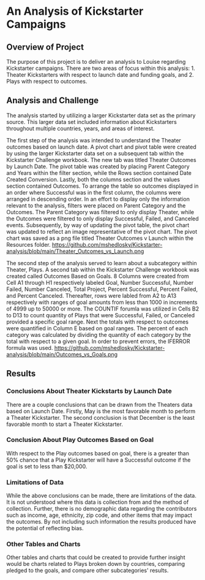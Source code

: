 # An Analysis of Kickstarter Campaigns
## Overview of Project
The purpose of this project is to deliver an analysis to Louise regarding Kickstarter campaigns. There are two areas of focus within this analysis: 1. Theater Kickstarters with respect to launch date and funding goals, and 2. Plays with respect to outcomes. 
## Analysis and Challenge
The analysis started by utilizing a larger Kickstarter data set as the primary source. This larger data set included information about Kickstarters throughout multiple countries, years, and areas of interest.

The first step of the analysis was intended to understand the Theater outcomes based on launch date. A pivot chart and pivot table were created by using the larger Kickstarter data set on a subsequent tab within the Kickstarter Challenge workbook. The new tab was titled Theater Outcomes by Launch Date. The pivot table was created by placing Parent Category and Years within the filter section, while the Rows section contained Date Created Conversion. Lastly, both the columns section and the values section contained Outcomes. To arrange the table so outcomes displayed in an order where Successful was in the first column, the columns were arranged in descending order. In an effort to display only the information relevant to the analysis, filters were placed on Parent Category and the Outcomes. The Parent Category was filtered to only display Theater, while the Outcomes were filtered to only display Successful, Failed, and Canceled events. Subsequently, by way of updating the pivot table, the pivot chart was updated to reflect an image representative of the pivot chart. The pivot chart was saved as a png file titled Theater Outcomes v Launch within the Resources folder.
https://github.com/mshedlosky/Kickstarter-analysis/blob/main/Theater_Outcomes_vs_Launch.png

The second step of the analysis served to learn about a subcategory within Theater, Plays. A second tab within the Kickstarter Challenge workbook was created called Outcomes Based on Goals. 8 Columns were created from Cell A1 through H1 respectively labeled Goal, Number Successful, Number Failed, Number Canceled, Total Project, Percent Successful, Percent Failed, and Percent Canceled. Thereafter, rows were labled from A2 to A13 respectively with ranges of goal amounts from less than 1000 in increments of 4999 up to 50000 or more. The COUNTIF forumla was utilized in Cells B2 to D13 to count quantity of Plays that were Successful, Failed, or Canceled provided a specific goal range. Next the totals with respect to outcomes were quantified in Column E based on goal ranges. The percent of each category was calculated by dividing the quantity of each category by the total with respect to a given goal. In order to prevent errors, the IFERROR formula was used.
https://github.com/mshedlosky/Kickstarter-analysis/blob/main/Outcomes_vs_Goals.png

## Results

### Conclusions About Theater Kickstarts by Launch Date
There are a couple conclusions that can be drawn from the Theaters data based on Launch Date. Firstly, May is the most favorable month to perform a Theater Kickstarter. The second conclusion is that December is the least favorable month to start a Theater Kickstarter.

### Conclusion About Play Outcomes Based on Goal
With respect to the Play outcomes based on goal, there is a greater than 50% chance that a Play Kickstarter will have a Successful outcome if the goal is set to less than $20,000.
### Limitations of Data
While the above conclusions can be made, there are limitations of the data. It is not understood where this data is collection from and the method of collection. Further, there is no demographic data regarding the contributors such as income, age, ethnicity, zip code, and other items that may impact the outcomes. By not including such information the results produced have the potential of reflecting bias. 
### Other Tables and Charts
Other tables and charts that could be created to provide further insight would be charts related to Plays broken down by countries, comparing pledged to the goals, and compare other subcategories' results.

